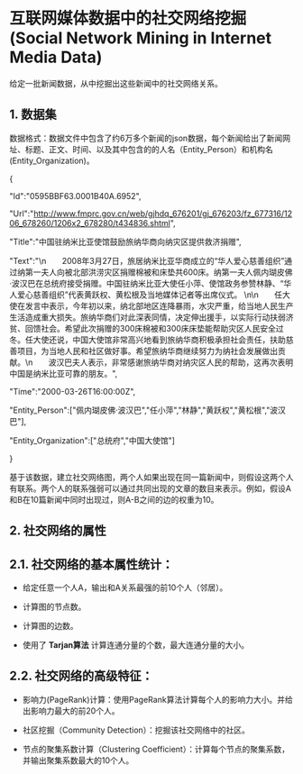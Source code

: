 # 互联网媒体数据中的社交网络挖掘(Social Network Mining in Internet Media Data)
给定一批新闻数据，从中挖掘出这些新闻中的社交网络关系。

## 1. 数据集
数据格式：数据文件中包含了约6万多个新闻的json数据，每个新闻给出了新闻网址、标题、正文、时间、以及其中包含的的人名（Entity_Person）和机构名(Entity_Organization)。

{

"Id":"0595BBF63.0001B40A.6952", 

"Url":"http://www.fmprc.gov.cn/web/gjhdq_676201/gj_676203/fz_677316/1206_678260/1206x2_678280/t434836.shtml",

"Title":"中国驻纳米比亚使馆鼓励旅纳华商向纳灾区提供救济捐赠",

"Text":"\n　　2008年3月27日，旅居纳米比亚华商成立的“华人爱心慈善组织”通过纳第一夫人向被北部洪涝灾区捐赠棉被和床垫共600床。纳第一夫人佩内瑚皮佛·波汉巴在总统府接受捐赠。中国驻纳米比亚大使任小萍、使馆政务参赞林静、“华人爱心慈善组织”代表黄跃权、黄松根及当地媒体记者等出席仪式。 \n\n　　任大使在发言中表示，今年初以来，纳北部地区连降暴雨，水灾严重，给当地人民生产生活造成重大损失。旅纳华商们对此深表同情，决定伸出援手，以实际行动扶弱济贫、回馈社会。希望此次捐赠的300床棉被和300床床垫能帮助灾区人民安全过冬。任大使还说，中国大使馆非常高兴地看到旅纳华商积极承担社会责任，扶助慈善项目，为当地人民和社区做好事。希望旅纳华商继续努力为纳社会发展做出贡献。\n　　波汉巴夫人表示，非常感谢旅纳华商对纳灾区人民的帮助，这再次表明中国是纳米比亚可靠的朋友。",

"Time":"2000-03-26T16:00:00Z",

"Entity_Person":["佩内瑚皮佛·波汉巴","任小萍","林静","黄跃权","黄松根","波汉巴"],

"Entity_Organization":["总统府","中国大使馆"]

}

基于该数据，建立社交网络图，两个人如果出现在同一篇新闻中，则假设这两个人有联系。两个人的联系强弱可以通过共同出现的文章的数目来表示。例如，假设A和B在10篇新闻中同时出现过，则A-B之间的边的权重为10。

## 2. 社交网络的属性
## 2.1. 社交网络的基本属性统计：

- 给定任意一个人A，输出和A关系最强的前10个人（邻居）。

- 计算图的节点数。

- 计算图的边数。

- 使用了 **Tarjan算法** 计算连通分量的个数，最大连通分量的大小。

## 2.2. 社交网络的高级特征：

-	影响力(PageRank)计算：使用PageRank算法计算每个人的影响力大小。并给出影响力最大的前20个人。

- 社区挖掘（Community Detection）：挖掘该社交网络中的社区。

- 节点的聚集系数计算（Clustering Coefficient）：计算每个节点的聚集系数，并输出聚集系数最大的10个人。

